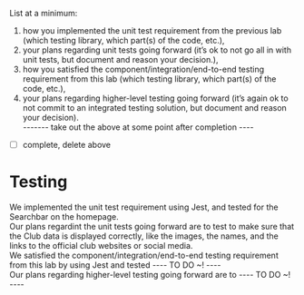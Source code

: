 List at a minimum: <br />
1) how you implemented the unit test requirement from the previous lab (which testing library, which part(s) of the code, etc.), <br />
2) your plans regarding unit tests going forward (it’s ok to not go all in with unit tests, but document and reason your decision.), <br />
3) how you satisfied the component/integration/end-to-end testing requirement from this lab (which testing library, which part(s) of the code, etc.), <br />
4) your plans regarding higher-level testing going forward (it’s again ok to not commit to an integrated testing solution, but document and reason your decision). <br />
------- take out the above at some point after completion ---- <br />
  - [ ] complete, delete above
  
# Testing 
We implemented the unit test requirement using Jest, and tested for the Searchbar on the homepage. <br />
Our plans regardint the unit tests going forward are to test to make sure that the Club data is displayed correctly, like the images, the names, and the links to the official club websites or social media. <br />
We satisfied the component/integration/end-to-end testing requirement from this lab by using Jest and tested ---- TO DO ~! ---- <br />
Our plans regarding higher-level testing going forward are to ---- TO DO ~! ---- <br />
 
